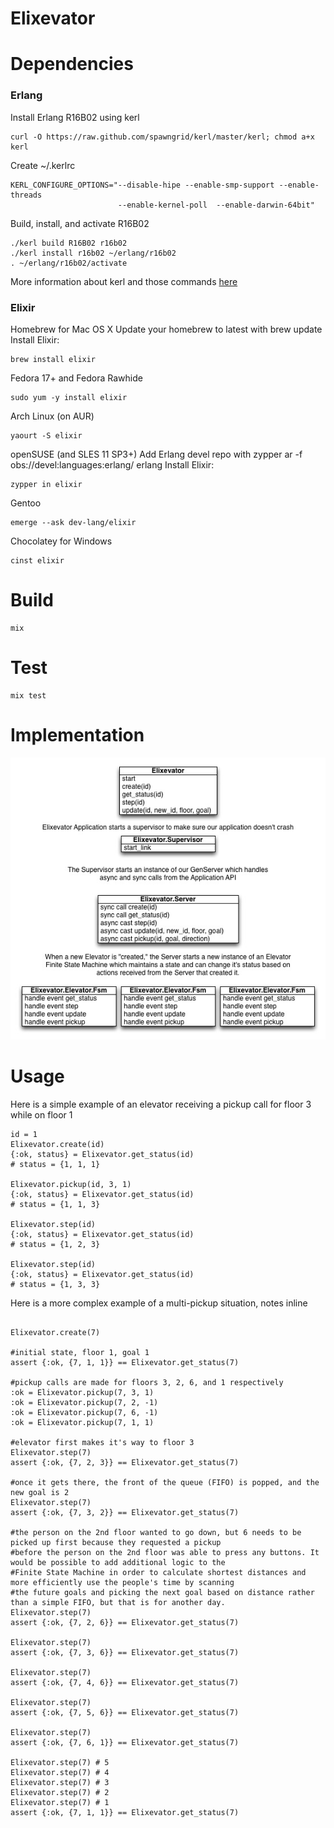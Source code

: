 # Elixevator

# Dependencies

### Erlang

Install Erlang R16B02 using kerl

```
curl -O https://raw.github.com/spawngrid/kerl/master/kerl; chmod a+x kerl
```

Create ~/.kerlrc

```
KERL_CONFIGURE_OPTIONS="--disable-hipe --enable-smp-support --enable-threads
                        --enable-kernel-poll  --enable-darwin-64bit"
```

Build, install, and activate R16B02

```
./kerl build R16B02 r16b02
./kerl install r16b02 ~/erlang/r16b02
. ~/erlang/r16b02/activate
```

More information about kerl and those commands [here](https://gist.github.com/drewkerrigan/7795322)

### Elixir

Homebrew for Mac OS X
Update your homebrew to latest with brew update
Install Elixir: 

```
brew install elixir
```

Fedora 17+ and Fedora Rawhide

```
sudo yum -y install elixir
```

Arch Linux (on AUR)

```
yaourt -S elixir
```

openSUSE (and SLES 11 SP3+)
Add Erlang devel repo with zypper ar -f obs://devel:languages:erlang/ erlang
Install Elixir: 

```
zypper in elixir
```

Gentoo

```
emerge --ask dev-lang/elixir
```

Chocolatey for Windows

```
cinst elixir
```

# Build

```
mix
```

# Test

```
mix test
```

# Implementation

![Diagram](https://raw.githubusercontent.com/drewkerrigan/elixevator/master/diagram.jpg "Diagram")



# Usage

Here is a simple example of an elevator receiving a pickup call for floor 3 while on floor 1

```
id = 1
Elixevator.create(id)
{:ok, status} = Elixevator.get_status(id) 
# status = {1, 1, 1}

Elixevator.pickup(id, 3, 1)
{:ok, status} = Elixevator.get_status(id) 
# status = {1, 1, 3}

Elixevator.step(id)
{:ok, status} = Elixevator.get_status(id) 
# status = {1, 2, 3}

Elixevator.step(id)
{:ok, status} = Elixevator.get_status(id) 
# status = {1, 3, 3}
```

Here is a more complex example of a multi-pickup situation, notes inline

```

Elixevator.create(7)

#initial state, floor 1, goal 1
assert {:ok, {7, 1, 1}} == Elixevator.get_status(7)

#pickup calls are made for floors 3, 2, 6, and 1 respectively
:ok = Elixevator.pickup(7, 3, 1)
:ok = Elixevator.pickup(7, 2, -1)
:ok = Elixevator.pickup(7, 6, -1)
:ok = Elixevator.pickup(7, 1, 1)

#elevator first makes it's way to floor 3
Elixevator.step(7)
assert {:ok, {7, 2, 3}} == Elixevator.get_status(7)

#once it gets there, the front of the queue (FIFO) is popped, and the new goal is 2
Elixevator.step(7)
assert {:ok, {7, 3, 2}} == Elixevator.get_status(7)

#the person on the 2nd floor wanted to go down, but 6 needs to be picked up first because they requested a pickup
#before the person on the 2nd floor was able to press any buttons. It would be possible to add additional logic to the
#Finite State Machine in order to calculate shortest distances and more efficiently use the people's time by scanning
#the future goals and picking the next goal based on distance rather than a simple FIFO, but that is for another day.
Elixevator.step(7)
assert {:ok, {7, 2, 6}} == Elixevator.get_status(7)

Elixevator.step(7)
assert {:ok, {7, 3, 6}} == Elixevator.get_status(7)

Elixevator.step(7)
assert {:ok, {7, 4, 6}} == Elixevator.get_status(7)

Elixevator.step(7)
assert {:ok, {7, 5, 6}} == Elixevator.get_status(7)

Elixevator.step(7)
assert {:ok, {7, 6, 1}} == Elixevator.get_status(7)

Elixevator.step(7) # 5
Elixevator.step(7) # 4
Elixevator.step(7) # 3
Elixevator.step(7) # 2
Elixevator.step(7) # 1
assert {:ok, {7, 1, 1}} == Elixevator.get_status(7)
```
